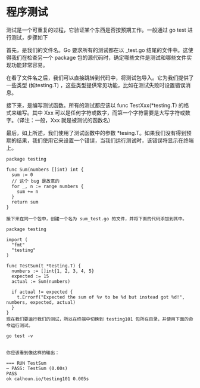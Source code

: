 # 程序测试

测试是一个可重复的过程，它验证某个东西是否按预期工作。一般通过 go test 进行测试，步骤如下

首先，是我们的文件名。Go 要求所有的测试都在以 _test.go 结尾的文件中。这使得我们在检查另一个 package 包的源代码时，确定哪些文件是测试和哪些文件实现功能非常容易。

在看了文件名之后，我们可以直接跳转到代码中，将测试包导入。它为我们提供了一些类型 (如testing.T) ，这些类型提供常见功能，比如在测试失败时设置错误消息。

接下来，是编写测试函数。所有的测试都应该以 func TestXxx(*testing.T) 的格式来编写。其中 Xxx 可以是任何字符或数字，而第一个字符需要是大写字符或数字。（译注：一般，Xxx 就是被测试的函数名）

最后，如上所述，我们使用了测试函数中的参数 *tesing.T。如果我们没有得到预期的结果，我们使用它来设置一个错误，当我们运行测试时，该错误将显示在终端上。

```
package testing

func Sum(numbers []int) int {  
  sum := 0
  // 这个 bug 是故意的
  for _, n := range numbers {
    sum += n
  }
  return sum
}

接下来在同一个包中，创建一个名为 sum_test.go 的文件，并将下面的代码添加到其中。

package testing

import (  
  "fmt"
  "testing"
)

func TestSum(t *testing.T) {  
  numbers := []int{1, 2, 3, 4, 5}
  expected := 15
  actual := Sum(numbers)

  if actual != expected {
    t.Errorf("Expected the sum of %v to be %d but instead got %d!", numbers, expected, actual)
  }
}
现在我们要运行我们的测试，所以在终端中切换到 testing101 包所在目录，并使用下面的命令运行测试。

go test -v


你应该看到像这样的输出：

=== RUN TestSum
— PASS: TestSum (0.00s)
PASS
ok calhoun.io/testing101 0.005s
```